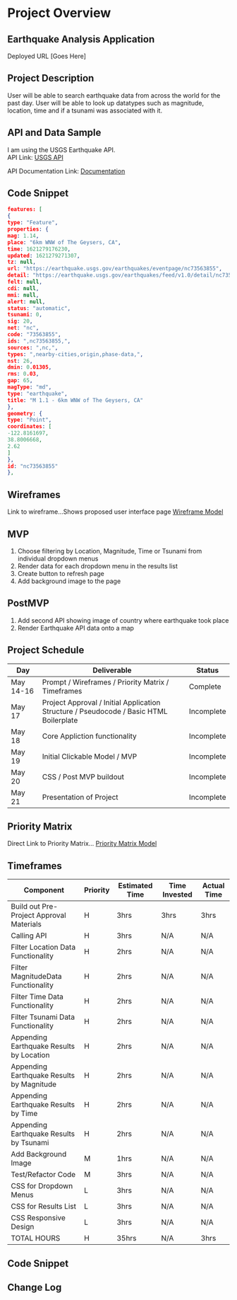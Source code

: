 # Project Overview

## Earthquake Analysis Application
Deployed URL [Goes Here]

## Project Description
User will be able to search earthquake data from across the world for the past day.  User will be able to look up datatypes such as magnitude, location, time and if a tsunami was associated with it.

## API and Data Sample
I am using the USGS Earthquake API.  
API Link: [USGS API](https://earthquake.usgs.gov/earthquakes/feed/v1.0/summary/all_week.geojson)

API Documentation Link: [Documentation](https://earthquake.usgs.gov/earthquakes/feed/v1.0/geojson.php)

## Code Snippet
```json
features: [
{
type: "Feature",
properties: {
mag: 1.14,
place: "6km WNW of The Geysers, CA",
time: 1621279176230,
updated: 1621279271307,
tz: null,
url: "https://earthquake.usgs.gov/earthquakes/eventpage/nc73563855",
detail: "https://earthquake.usgs.gov/earthquakes/feed/v1.0/detail/nc73563855.geojson",
felt: null,
cdi: null,
mmi: null,
alert: null,
status: "automatic",
tsunami: 0,
sig: 20,
net: "nc",
code: "73563855",
ids: ",nc73563855,",
sources: ",nc,",
types: ",nearby-cities,origin,phase-data,",
nst: 26,
dmin: 0.01305,
rms: 0.03,
gap: 65,
magType: "md",
type: "earthquake",
title: "M 1.1 - 6km WNW of The Geysers, CA"
},
geometry: {
type: "Point",
coordinates: [
-122.8161697,
38.8006668,
2.62
]
},
id: "nc73563855"
},
```
## Wireframes
Link to wireframe…Shows proposed user interface page
[Wireframe Model](https://imgur.com/x1icC5T)

## MVP
1. Choose filtering by Location, Magnitude, Time or Tsunami from individual dropdown menus
2. Render data for each dropdown menu in the results list
3. Create button to refresh page
4. Add background image to the page

## PostMVP
1. Add second API showing image of country where earthquake took place
2. Render Earthquake API data onto a map

## Project Schedule
|   Day   |   Deliverable   |   Status   |
|---------|-----------------|------------|
| May 14-16 | Prompt / Wireframes / Priority Matrix / Timeframes| Complete |
| May 17 | Project Approval / Initial Application Structure / Pseudocode / Basic HTML Boilerplate | Incomplete |
| May 18 | Core Appliction functionality | Incomplete |
| May 19 | Initial Clickable Model / MVP | Incomplete |
| May 20 | CSS / Post MVP buildout | Incomplete |
| May 21 | Presentation of Project | Incomplete |

## Priority Matrix
Direct Link to Priority Matrix... [Priority Matrix Model](https://imgur.com/nz2TuhJ)

## Timeframes
| Component | Priority | Estimated Time | Time Invested | Actual Time |
|-----------|----------|----------------|---------------|-------------|
| Build out Pre-Project Approval Materials | H | 3hrs | 3hrs | 3hrs |
| Calling API | H | 3hrs | N/A | N/A | N/A |
| Filter Location Data Functionality | H | 2hrs | N/A | N/A |
| Filter MagnitudeData Functionality | H | 2hrs | N/A | N/A |
| Filter Time Data Functionality | H | 2hrs | N/A | N/A |
| Filter Tsunami Data Functionality | H | 2hrs | N/A | N/A |
| Appending Earthquake Results by Location | H | 2hrs | N/A | N/A |
| Appending Earthquake Results by Magnitude| H | 2hrs | N/A | N/A |
| Appending Earthquake Results by Time | H | 2hrs | N/A | N/A |
| Appending Earthquake Results by Tsunami | H | 2hrs | N/A | N/A |
| Add Background Image | M | 1hrs | N/A | N/A |
| Test/Refactor Code | M | 3hrs | N/A | N/A |
| CSS for Dropdown Menus | L | 3hrs | N/A | N/A |
| CSS for Results List | L | 3hrs | N/A | N/A |
| CSS Responsive Design | L | 3hrs | N/A | N/A |
| TOTAL HOURS | H | 35hrs | N/A| 3hrs | 3hrs |

## Code Snippet

## Change Log

